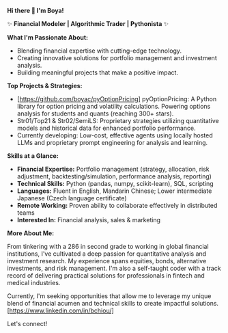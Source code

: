 **Hi there 👋 I'm Boya!**

✨ **Financial Modeler | Algorithmic Trader | Pythonista** ✨

**What I'm Passionate About:**

*   Blending financial expertise with cutting-edge technology.
*   Creating innovative solutions for portfolio management and investment analysis.
*   Building meaningful projects that make a positive impact.

**Top Projects & Strategies:**

*   [https://github.com/boyac/pyOptionPricing] pyOptionPricing: A Python library for option pricing and volatility calculations. Powering options analysis for students and quants (reaching 300+ stars).
*   Str01/Top21 & Str02/SemiLS: Proprietary strategies utilizing quantitative models and historical data for enhanced portfolio performance.
*   Currently developing: Low-cost, effective agents using locally hosted LLMs and proprietary prompt engineering for analysis and learning.
  
**Skills at a Glance:**

*   **Financial Expertise:** Portfolio management (strategy, allocation, risk adjustment, backtesting/simulation, performance analysis, reporting)
*   **Technical Skills:** Python (pandas, numpy, scikit-learn), SQL, scripting
*   **Languages:** Fluent in English, Mandarin Chinese; Lower intermediate Japanese (Czech language certificate)
*   **Remote Working:** Proven ability to collaborate effectively in distributed teams
*   **Interested In:** Financial analysis, sales & marketing

**More About Me:**

From tinkering with a 286 in second grade to working in global financial institutions, I've cultivated a deep passion for quantitative analysis and investment research. My experience spans equities, bonds, alternative investments, and risk management. I'm also a self-taught coder with a track record of delivering practical solutions for professionals in fintech and medical industries.

Currently, I'm seeking opportunities that allow me to leverage my unique blend of financial acumen and technical skills to create impactful solutions. [https://www.linkedin.com/in/bchiou/]

Let's connect!
